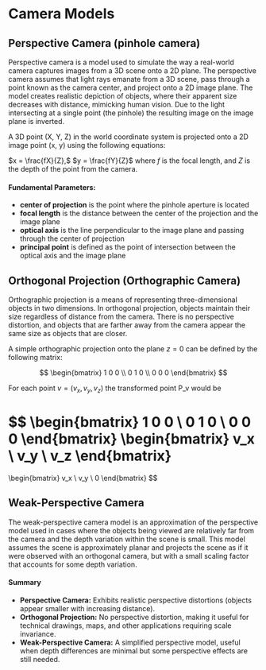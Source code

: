# Camera Models

## Perspective Camera (pinhole camera)
Perspective camera is a model used to simulate the way a real-world camera captures images from a 3D scene onto a 2D plane. The perspective camera assumes that light rays emanate from a 3D scene, pass through a point known as the camera center, and project onto a 2D image plane. The model creates realistic depiction of objects, where their apparent size decreases with distance, mimicking human vision. Due to the light intersecting at a single point (the pinhole) the resulting image on the image plane is inverted.

A 3D point (X, Y, Z) in the world coordinate system is projected onto a 2D image point (x, y) using the following equations:

$x = \frac{fX}{Z},$ $y = \frac{fY}{Z}$ where $f$ is the focal length, and $Z$ is the depth of the point from the camera.

#### Fundamental Parameters:
- **center of projection** is the point where the pinhole aperture is located
- **focal length** is the distance between the center of the projection and the image plane
- **optical axis** is the line perpendicular to the image plane and passing through the center of projection
- **principal point** is defined as the point of intersection between the optical axis and the image plane

## Orthogonal Projection (Orthographic Camera)
Orthographic projection is a means of representing three-dimensional objects in two dimensions. In orthogonal projection, objects maintain their size regardless of distance from the camera. There is no perspective distortion, and objects that are farther away from the camera appear the same size as objects that are closer.

A simple orthographic projection onto the plane $z = 0$ can be defined by the following matrix:

$$
\begin{bmatrix}
1 0 0 \\
0 1 0 \\
0 0 0
\end{bmatrix}
$$

For each point $v = (v_x, v_y, v_z)$ the transformed point P_v would be

$$
\begin{bmatrix}
1 0 0 \\
0 1 0 \\
0 0 0
\end{bmatrix}
\begin{bmatrix}
v_x \\
v_y \\
v_z
\end{bmatrix}
=
\begin{bmatrix}
v_x \\
v_y \\
0
\end{bmatrix}
$$

## Weak-Perspective Camera
The weak-perspective camera model is an approximation of the perspective model used in cases where the objects being viewed are relatively far from the camera and the depth variation within the scene is small. This model assumes the scene is approximately planar and projects the scene as if it were observed with an orthogonal camera, but with a small scaling factor that accounts for some depth variation.

#### Summary
- **Perspective Camera:** Exhibits realistic perspective distortions (objects appear smaller with increasing distance).
- **Orthogonal Projection:** No perspective distortion, making it useful for technical drawings, maps, and other applications requiring scale invariance.
- **Weak-Perspective Camera:** A simplified perspective model, useful when depth differences are minimal but some perspective effects are still needed.
